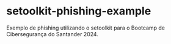 # setoolkit-phishing-example
Exemplo de phishing utilizando o setoolkit para o Bootcamp de Cibersegurança do Santander 2024.
